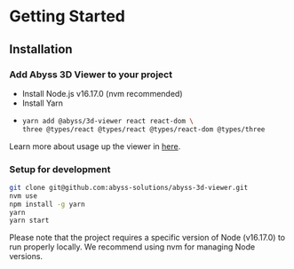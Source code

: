 # Getting Started

## Installation

### Add Abyss 3D Viewer to your project

- Install Node.js v16.17.0 (nvm recommended)
- Install Yarn
- ```bash
  yarn add @abyss/3d-viewer react react-dom \
  three @types/react @types/react @types/react-dom @types/three
  ```

Learn more about usage up the viewer in [here](guide/usage.md).

### Setup for development

```bash
git clone git@github.com:abyss-solutions/abyss-3d-viewer.git
nvm use
npm install -g yarn
yarn
yarn start
```

Please note that the project requires a specific version of Node (v16.17.0) to run properly locally. We recommend using nvm for managing Node versions.
